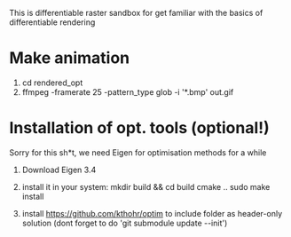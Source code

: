 This is differentiable raster sandbox for get familiar with the basics of differentiable rendering  

# Make animation

1) cd rendered_opt
2) ffmpeg -framerate 25 -pattern_type glob -i '*.bmp' out.gif

# Installation of opt. tools (optional!)

Sorry for this sh*t, we need Eigen for optimisation methods for a while

1) Download Eigen 3.4

2) install it in your system:
   mkdir build && cd build
   cmake ..
   sudo make install

3) install https://github.com/kthohr/optim to include folder as header-only solution (dont forget to do 'git submodule update --init')

